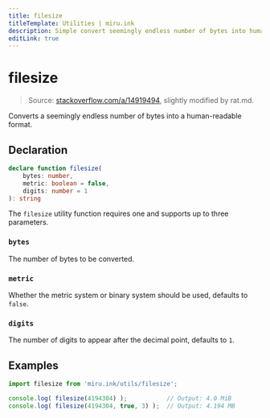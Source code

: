 ```yaml
---
title: filesize
titleTemplate: Utilities | miru.ink
description: Simple convert seemingly endless number of bytes into human-readable formats. 
editLink: true
---
```


# filesize <Badge text="v0.1.0" />

> Source: [stackoverflow.com/a/14919494](https://stackoverflow.com/a/14919494), slightly modified by rat.md.

Converts a seemingly endless number of bytes into a human-readable format.

## Declaration

```ts
declare function filesize(
    bytes: number, 
    metric: boolean = false, 
    digits: number = 1
): string 
```

The `filesize` utility function requires one and supports up to three parameters.

### `bytes`

The number of bytes to be converted.

### `metric`

Whether the metric system or binary system should be used, defaults to `false`.

### `digits`

The number of digits to appear after the decimal point, defaults to `1`.

## Examples

```ts
import filesize from 'miru.ink/utils/filesize';

console.log( filesize(4194304) );           // Output: 4.0 MiB
console.log( filesize(4194304, true, 3) );  // Output: 4.194 MB
```
